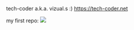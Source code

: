 tech-coder a.k.a. vizual.s :)
https://tech-coder.net

my first repo: ![](https://img.shields.io/github/watchers/viz-codes/herta-kuru-werbsite?style=social)
<!--This is from like 2021 😂
- 👋 Hi, I’m @Tech-CoderYT
- 👀 I’m interested in HTML, CSS, JS, Bootstrap, Inkscape, Django, Linux
- 🌱 I’m currently learning JS & Django
- 📫 How to reach me www.tech-coder.net-->

<!---
Tech-CoderYT/Tech-CoderYT is a ✨ special ✨ repository because its `README.md` (this file) appears on your GitHub profile.
You can click the Preview link to take a look at your changes.
--->
